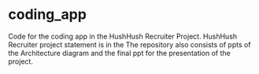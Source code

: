 # coding_app
Code for the coding app in the HushHush Recruiter Project.
HushHush Recruiter project statement is in the 
The repository also consists of ppts of the Architecture diagram and the final ppt for the presentation of the project.
